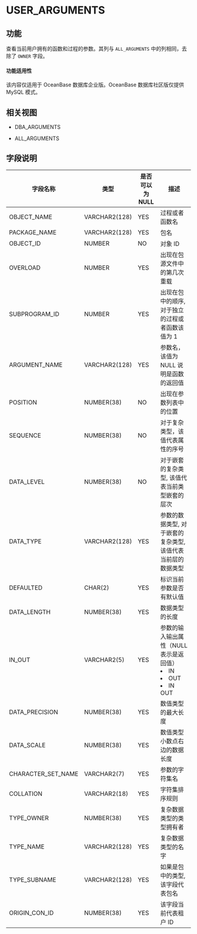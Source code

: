 USER_ARGUMENTS
===================================

功能
-----------

查看当前用户拥有的函数和过程的参数。其列与 `ALL_ARGUMENTS` 中的列相同，去除了 `OWNER` 字段。

  <main id="notice" >
    <h4>功能适用性</h4>
    <p>该内容仅适用于 OceanBase 数据库企业版。OceanBase 数据库社区版仅提供 MySQL 模式。</p>
  </main>

相关视图
-------------

* DBA_ARGUMENTS

* ALL_ARGUMENTS

字段说明
-------------

|      **字段名称**      |    **类型**     | **是否可以为 NULL** |     **描述**      |
|--------------------|---------------|----------------|---------------------------------------------------------------------------------------------------------------------------------------------------------------------------------------|
| OBJECT_NAME        | VARCHAR2(128) | YES            | 过程或者函数名         |
| PACKAGE_NAME       | VARCHAR2(128) | YES            | 包名              |
| OBJECT_ID          | NUMBER        | NO             | 对象 ID           |
| OVERLOAD           | NUMBER        | YES            | 出现在包源文件中的第几次重载  |
| SUBPROGRAM_ID      | NUMBER        | YES            | 出现在包中的顺序, 对于独立的过程或者函数该值为 1                                                                         |
| ARGUMENT_NAME      | VARCHAR2(128) | YES            | 参数名，该值为 NULL 说明是函数的返回值                                                                             |
| POSITION           | NUMBER(38)    | NO             | 出现在参数列表中的位置     |
| SEQUENCE           | NUMBER(38)    | NO             | 对于复杂类型，该值代表属性的序号|
| DATA_LEVEL         | NUMBER(38)    | NO             | 对于嵌套的复杂类型, 该值代表当前类型嵌套的层次                                                                           |
| DATA_TYPE          | VARCHAR2(128) | YES            | 参数的数据类型, 对于嵌套的复杂类型, 该值代表当前层的数据类型                                                                   |
| DEFAULTED          | CHAR(2)       | YES            | 标识当前参数是否有默认值    |
| DATA_LENGTH        | NUMBER(38)    | YES            | 数据类型的长度         |
| IN_OUT             | VARCHAR2(5)   | YES            | 参数的输入输出属性（NULL 表示是返回值） <li> IN   <li> OUT   <li> IN OUT    |
| DATA_PRECISION     | NUMBER(38)    | YES            | 数值类型的最大长度       |
| DATA_SCALE         | NUMBER(38)    | YES            | 数值类型小数点右边的数据长度  |
| CHARACTER_SET_NAME | VARCHAR2(7)   | YES            | 参数的字符集名         |
| COLLATION          | VARCHAR2(18)  | YES            | 字符集排序规则         |
| TYPE_OWNER         | NUMBER(38)    | YES            | 复杂数据类型的类型拥有者    |
| TYPE_NAME          | VARCHAR2(128) | YES            | 复杂数据类型的名字       |
| TYPE_SUBNAME       | VARCHAR2(128) | YES            | 如果是包中的类型, 该字段代表包名                                                                                  |
| ORIGIN_CON_ID      | NUMBER(38)    | YES            | 该字段当前代表租户 ID    |
